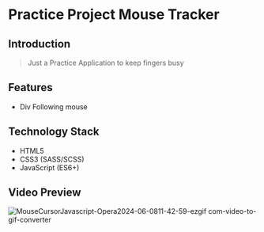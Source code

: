 # Practice Project Mouse Tracker

## Introduction
> Just a Practice Application to keep fingers busy
## Features
>
- Div Following mouse

## Technology Stack
- HTML5
- CSS3 (SASS/SCSS)
- JavaScript (ES6+)

## Video Preview
![MouseCursorJavascript-Opera2024-06-0811-42-59-ezgif com-video-to-gif-converter](https://github.com/IkaMastera/mouse-cursor-follow-js/assets/112602982/82aec630-42ae-415c-8222-a2f51d596b8f)

